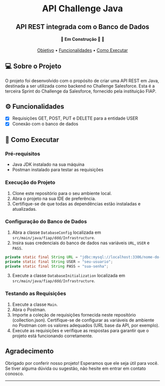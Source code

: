 <h1 align="center">API Challenge Java</h1>
<h2 align="center">API REST integrada com o Banco de Dados</h2>
<h4 align="center">
	🚧 Em Construção 🚀 🚧
</h4>
<p align="center">
 <a href="#objetivo">Objetivo</a> •
 <a href="#funcionalidades">Funcionalidades</a> • 
 <a href="#executar">Como Executar</a>
</p>

## 💻 Sobre o Projeto
O projeto foi desenvolvido com o propósito de criar uma API REST em Java, destinada a ser utilizada como backend no Challenge Salesforce. Esta é a terceira Sprint do Challenge da Salesforce, fornecido pela instituição FIAP.

## ⚙️ Funcionalidades
- [x] Requisições GET, POST, PUT e DELETE para a entidade USER
- [x] Conexão com o banco de dados

## 🚀 Como Executar
### Pré-requisitos

- Java JDK instalado na sua máquina
- Postman instalado para testar as requisições

### Execução do Projeto

1. Clone este repositório para o seu ambiente local.
2. Abra o projeto na sua IDE de preferência.
3. Certifique-se de que todas as dependências estão instaladas e atualizadas.



### Configuração do Banco de Dados

1. Abra a classe `DatabaseConfig` localizada em `src/main/java/fiap/ddd/Infrastructure`.
2. Insira suas credenciais do banco de dados nas variáveis `URL`, `USER` e `PASS`.

```java
private static final String URL = "jdbc:mysql://localhost:3306/nome-do-banco";
private static final String USER = "seu-usuario";
private static final String PASS = "sua-senha";
```
3. Execute a classe `DatabaseInitialization` localizada em `src/main/java/fiap/ddd/Infrastructure`.


### Testando as Requisições
1. Execute a classe `Main`.
2. Abra o Postman.
3. Importe a coleção de requisições fornecida neste repositório (collection.json).
Certifique-se de configurar as variáveis de ambiente no Postman com os valores adequados (URL base da API, por exemplo).
4. Execute as requisições e verifique as respostas para garantir que o projeto está funcionando corretamente.

## Agradecimento

Obrigado por conferir nosso projeto! Esperamos que ele seja útil para você. Se tiver alguma dúvida ou sugestão, não hesite em entrar em contato conosco.

---
